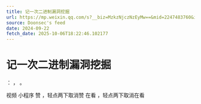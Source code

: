 ```yaml
---
title: 记一次二进制漏洞挖掘
url: https://mp.weixin.qq.com/s?__biz=MzkzNjczNzEyMw==&mid=2247483760&idx=1&sn=6ac5833546565e4e67f227df23207f35
source: Doonsec's feed
date: 2024-09-22
fetch_date: 2025-10-06T18:22:46.102177
---
```


# 记一次二进制漏洞挖掘

：
，
。

视频
小程序
赞
，轻点两下取消赞
在看
，轻点两下取消在看